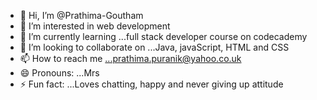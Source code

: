 - 👋 Hi, I’m @Prathima-Goutham
- 👀 I’m interested in web development
- 🌱 I’m currently learning ...full stack developer course on codecademy
- 💞️ I’m looking to collaborate on ...Java, javaScript, HTML and CSS
- 📫 How to reach me ...prathima.puranik@yahoo.co.uk
- 😄 Pronouns: ...Mrs
- ⚡ Fun fact: ...Loves chatting, happy and never giving up attitude

<!---
Prathima-Goutham/Prathima-Goutham is a ✨ special ✨ repository because its `README.md` (this file) appears on your GitHub profile.
You can click the Preview link to take a look at your changes.
--->
